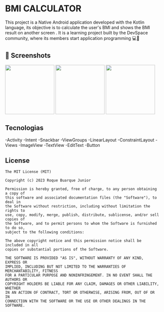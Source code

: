 # BMI CALCULATOR
This project is a Native Android application developed with the Kotlin language, its objective is to calculate the user's BMI and shows the BMI result on another screen . It is a learning project built by the DevSpace community, where its members start application programming 💻📱

## :camera_flash: Screenshots
<!-- You can add more screenshots here if you like -->
<img src="https://github.com/lFranciscoGomesl/calculadoraimc/assets/59174016/92bf7145-bf24-41d7-a0ee-446c47a665b2" width=160/> <img src="https://github.com/lFranciscoGomesl/calculadoraimc/assets/59174016/bbae7517-0441-48fa-a634-45c37b6aff47" width=160/>   <img src="https://github.com/lFranciscoGomesl/calculadoraimc/assets/59174016/370ee5e7-7b8f-4447-ba6d-e88a26f27d23" width=160/>


## Tecnologias

-Activity
-Intent
-Snackbar
-ViewGroups
  -LinearLayout
  -ConstraintLayout
-Views
  -ImageView
  -TextView
  -EditText
  -Button


## License
```
The MIT License (MIT)

Copyright (c) 2023 Roque Buarque Junior

Permission is hereby granted, free of charge, to any person obtaining a copy of
this software and associated documentation files (the "Software"), to deal in
the Software without restriction, including without limitation the rights to
use, copy, modify, merge, publish, distribute, sublicense, and/or sell copies of
the Software, and to permit persons to whom the Software is furnished to do so,
subject to the following conditions:

The above copyright notice and this permission notice shall be included in all
copies or substantial portions of the Software.

THE SOFTWARE IS PROVIDED "AS IS", WITHOUT WARRANTY OF ANY KIND, EXPRESS OR
IMPLIED, INCLUDING BUT NOT LIMITED TO THE WARRANTIES OF MERCHANTABILITY, FITNESS
FOR A PARTICULAR PURPOSE AND NONINFRINGEMENT. IN NO EVENT SHALL THE AUTHORS OR
COPYRIGHT HOLDERS BE LIABLE FOR ANY CLAIM, DAMAGES OR OTHER LIABILITY, WHETHER
IN AN ACTION OF CONTRACT, TORT OR OTHERWISE, ARISING FROM, OUT OF OR IN
CONNECTION WITH THE SOFTWARE OR THE USE OR OTHER DEALINGS IN THE SOFTWARE.
```
